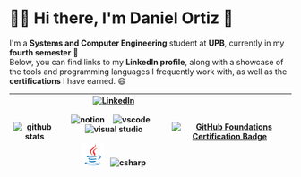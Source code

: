 # 🧑‍💻 Hi there, I'm Daniel Ortiz 👋

I'm a **Systems and Computer Engineering** student at **UPB**, currently in my **fourth semester** 🤩
<br> 
Below, you can find links to my **LinkedIn profile**, along with a showcase of the tools and programming languages I frequently work with, as well as the **certifications** I have earned. 😄 

| ![github stats](https://github-readme-stats.vercel.app/api/top-langs/?username=dano796&layout=donut&theme=dark) | [![LinkedIn](https://cdn.jsdelivr.net/gh/devicons/devicon@latest/icons/linkedin/linkedin-original.svg)](https://linkedin.com/in/daniel-ortiz-aristizábal) <br><br> <a><img src="https://cdn.jsdelivr.net/gh/devicons/devicon@latest/icons/notion/notion-original.svg" alt="notion" width="40" height="40"/></a> &nbsp;&nbsp; <a><img src="https://cdn.jsdelivr.net/gh/devicons/devicon@latest/icons/vscode/vscode-original.svg" alt="vscode" width="40" height="40"/></a> &nbsp;&nbsp; <a><img src="https://cdn.jsdelivr.net/gh/devicons/devicon@latest/icons/visualstudio/visualstudio-original.svg" alt="visual studio" width="40" height="40"/></a> <br><br> <a><img src="https://raw.githubusercontent.com/devicons/devicon/master/icons/java/java-original.svg" alt="java" width="40" height="40"/></a> &nbsp; <a><img src="https://cdn.jsdelivr.net/gh/devicons/devicon@latest/icons/csharp/csharp-original.svg" alt="csharp" width="40" height="40"/> | <a href="https://www.credly.com/badges/8879aa2b-03fe-4348-9c76-ffc044f99933/public_url" target="_blank" rel="noopener noreferrer"><img src="https://images.credly.com/size/340x340/images/024d0122-724d-4c5a-bd83-cfe3c4b7a073/image.png" alt="GitHub Foundations Certification Badge" width="160" height="160"/> |
|:---:|:---:|:---:|

<!--
**dano796/dano796** is a ✨ _special_ ✨ repository because its `README.md` (this file) appears on your GitHub profile.

Here are some ideas to get you started:

- 🔭 I’m currently working on ...
- 🌱 I’m currently learning ...
- 👯 I’m looking to collaborate on ...
- 🤔 I’m looking for help with ...
- 💬 Ask me about ...
- 📫 How to reach me: ...
- 😄 Pronouns: ...
- ⚡ Fun fact: ...
- References:
  https://github.com/anuraghazra/github-readme-stats
  https://github.com/alexandresanlim
  https://github.com/alexandresanlim/Badges4-README.md-Profile
  https://hendrasob.github.io/badges/
  https://devicon.dev
  https://rahuldkjain.github.io/gh-profile-readme-generator/
-->
